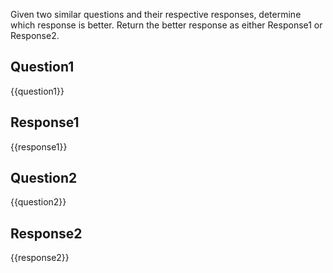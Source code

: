Given two similar questions and their respective responses, determine which response is better. Return the better response as either Response1 or Response2.

## Question1
{{question1}}
## Response1
{{response1}}

## Question2
{{question2}}
## Response2
{{response2}}